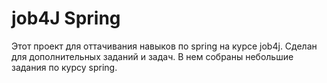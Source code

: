 # job4J Spring

Этот проект для оттачивания навыков по spring на курсе job4j. 
Сделан для дополнительных заданий и задач. В нем собраны небольшие задания по курсу spring.
